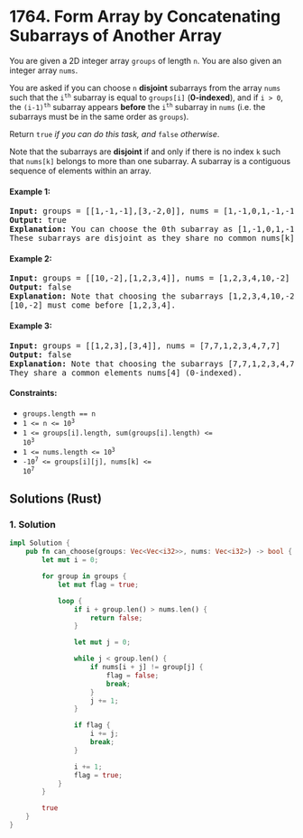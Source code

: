 # 1764. Form Array by Concatenating Subarrays of Another Array
You are given a 2D integer array `groups` of length `n`. You are also given an integer array `nums`.

You are asked if you can choose `n` **disjoint** subarrays from the array `nums` such that the <code>i<sup>th</sup></code> subarray is equal to `groups[i]` (**0-indexed**), and if `i > 0`, the <code>(i-1)<sup>th</sup></code> subarray appears **before** the <code>i<sup>th</sup></code> subarray in `nums` (i.e. the subarrays must be in the same order as `groups`).

Return `true` *if you can do this task, and* `false` *otherwise*.

Note that the subarrays are **disjoint** if and only if there is no index `k` such that `nums[k]` belongs to more than one subarray. A subarray is a contiguous sequence of elements within an array.

#### Example 1:
<pre>
<strong>Input:</strong> groups = [[1,-1,-1],[3,-2,0]], nums = [1,-1,0,1,-1,-1,3,-2,0]
<strong>Output:</strong> true
<strong>Explanation:</strong> You can choose the 0th subarray as [1,-1,0,1,-1,-1,3,-2,0] and the 1st one as [1,-1,0,1,-1,-1,3,-2,0].
These subarrays are disjoint as they share no common nums[k] element.
</pre>

#### Example 2:
<pre>
<strong>Input:</strong> groups = [[10,-2],[1,2,3,4]], nums = [1,2,3,4,10,-2]
<strong>Output:</strong> false
<strong>Explanation:</strong> Note that choosing the subarrays [1,2,3,4,10,-2] and [1,2,3,4,10,-2] is incorrect because they are not in the same order as in groups.
[10,-2] must come before [1,2,3,4].
</pre>

#### Example 3:
<pre>
<strong>Input:</strong> groups = [[1,2,3],[3,4]], nums = [7,7,1,2,3,4,7,7]
<strong>Output:</strong> false
<strong>Explanation:</strong> Note that choosing the subarrays [7,7,1,2,3,4,7,7] and [7,7,1,2,3,4,7,7] is invalid because they are not disjoint.
They share a common elements nums[4] (0-indexed).
</pre>

#### Constraints:
* `groups.length == n`
* <code>1 <= n <= 10<sup>3</sup></code>
* <code>1 <= groups[i].length, sum(groups[i].length) <= 10<sup>3</sup></code>
* <code>1 <= nums.length <= 10<sup>3</sup></code>
* <code>-10<sup>7</sup> <= groups[i][j], nums[k] <= 10<sup>7</sup></code>

## Solutions (Rust)

### 1. Solution
```Rust
impl Solution {
    pub fn can_choose(groups: Vec<Vec<i32>>, nums: Vec<i32>) -> bool {
        let mut i = 0;

        for group in groups {
            let mut flag = true;

            loop {
                if i + group.len() > nums.len() {
                    return false;
                }

                let mut j = 0;

                while j < group.len() {
                    if nums[i + j] != group[j] {
                        flag = false;
                        break;
                    }
                    j += 1;
                }

                if flag {
                    i += j;
                    break;
                }

                i += 1;
                flag = true;
            }
        }

        true
    }
}
```
